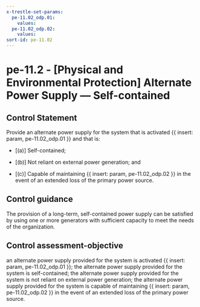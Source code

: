 ```yaml
---
x-trestle-set-params:
  pe-11.02_odp.01:
    values:
  pe-11.02_odp.02:
    values:
sort-id: pe-11.02
---
```


# pe-11.2 - \[Physical and Environmental Protection\] Alternate Power Supply — Self-contained

## Control Statement

Provide an alternate power supply for the system that is activated {{ insert: param, pe-11.02_odp.01 }} and that is:

- \[(a)\] Self-contained;

- \[(b)\] Not reliant on external power generation; and

- \[(c)\] Capable of maintaining {{ insert: param, pe-11.02_odp.02 }} in the event of an extended loss of the primary power source.

## Control guidance

The provision of a long-term, self-contained power supply can be satisfied by using one or more generators with sufficient capacity to meet the needs of the organization.

## Control assessment-objective

an alternate power supply provided for the system is activated {{ insert: param, pe-11.02_odp.01 }};
the alternate power supply provided for the system is self-contained;
the alternate power supply provided for the system is not reliant on external power generation;
the alternate power supply provided for the system is capable of maintaining {{ insert: param, pe-11.02_odp.02 }} in the event of an extended loss of the primary power source.
